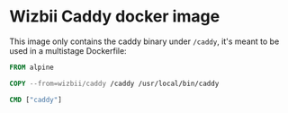 # Wizbii Caddy docker image

This image only contains the caddy binary under `/caddy`, it's meant to be used in a multistage Dockerfile: 

```Dockerfile
FROM alpine

COPY --from=wizbii/caddy /caddy /usr/local/bin/caddy

CMD ["caddy"]
```

